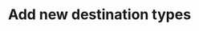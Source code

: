 ---
layout: default
title: Add new destination types
grand_parent: App navigation
nav_order: 20
parent: Navigation component
---